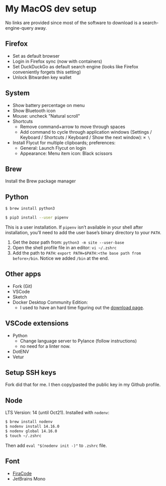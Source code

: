 # My MacOS dev setup
No links are provided since most of the software to download is a search-engine-query away.
## Firefox
- Set as default browser
- Login in Firefox sync (now with containers)
- Set DuckDuckGo as default search engine (looks like Firefox conveniently forgets this setting)
- Unlock Bitwarden key wallet
## System
- Show battery percentage on menu
- Show Bluetooth icon
- Mouse: uncheck "Natural scroll"
- Shortcuts
    - Remove command+arrow to move through spaces
    - Add command to cycle through application windows (Settings / Keyboard / Shortcuts / Keyboard / Show the next window): `⌘ \`
- Install Flycut for multiple clipboards; preferences:
    - General: Launch Flycut on login
    - Appearance: Menu item icon: Black scissors

## Brew
Install the Brew package manager

## Python

```bash
$ brew install python3
```

```bash
$ pip3 install --user pipenv
```
This is a user installation. If `pipenv` isn’t available in your shell after installation, you’ll need to add the user base’s binary directory to your `PATH`.
1. Get the *base* path from: `python3 -m site --user-base`
2. Open the shell profile file in an editor: `vi ~/.zshrc`
3. Add the path to `PATH`: `export PATH=$PATH:<the base path from before>/bin`. Notice we added `/bin` at the end.

## Other apps
- Fork (Git)
- VSCode
- Sketch
- Docker Desktop Community Edition:
    - I used to have an hard time figuring out the [download page](https://hub.docker.com/editions/community/docker-ce-desktop-mac/).

## VSCode extensions
- Python
    - Change language server to Pylance (follow instructions)
    - no need for a linter now.
- DotENV
- Vetur

## Setup SSH keys
Fork did that for me. I then copy/pasted the public key in my Github profile.

## Node
LTS Version: 14 (until Oct21). Installed with `nodenv`:
```bash
$ brew install nodenv
$ nodenv install 14.16.0
$ nodenv global 14.16.0
$ touch ~/.zshrc
```
Then add `eval "$(nodenv init -)"` to `.zshrc` file.

## Font
- [FiraCode](https://github.com/tonsky/FiraCode)
- JetBrains Mono
